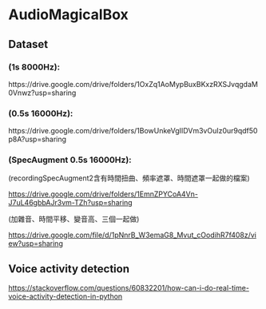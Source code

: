 # AudioMagicalBox
Dataset 
---
<h3> (1s 8000Hz): </h3>
https://drive.google.com/drive/folders/1OxZq1AoMypBuxBKxzRXSJvqgdaM0Vnwz?usp=sharing
<h3> (0.5s 16000Hz): </h3>
https://drive.google.com/drive/folders/1BowUnkeVgIIDVm3vOuIz0ur9qdf50p8A?usp=sharing
<h3> (SpecAugment 0.5s 16000Hz): </h3>
(recordingSpecAugment2含有時間扭曲、頻率遮罩、時間遮罩一起做的檔案)

https://drive.google.com/drive/folders/1EmnZPYCoA4Vn-J7uL46gbbAJr3vm-TZh?usp=sharing

(加雜音、時間平移、變音高、三個一起做)

https://drive.google.com/file/d/1pNnrB_W3emaG8_Mvut_cOodihR7f408z/view?usp=sharing



Voice activity detection
---
https://stackoverflow.com/questions/60832201/how-can-i-do-real-time-voice-activity-detection-in-python
